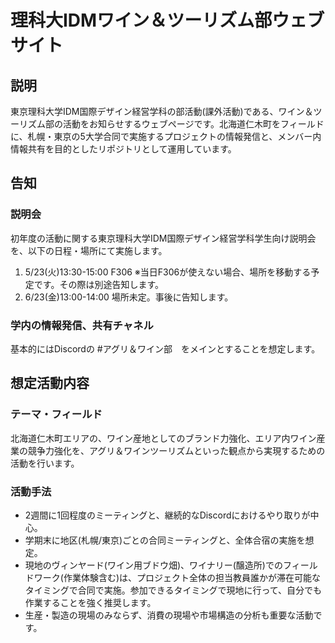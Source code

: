 # 理科大IDMワイン＆ツーリズム部ウェブサイト
## 説明
東京理科大学IDM国際デザイン経営学科の部活動(課外活動)である、ワイン＆ツーリズム部の活動をお知らせするウェブページです。北海道仁木町をフィールドに、札幌・東京の5大学合同で実施するプロジェクトの情報発信と、メンバー内情報共有を目的としたリポジトリとして運用しています。

## 告知
### 説明会
初年度の活動に関する東京理科大学IDM国際デザイン経営学科学生向け説明会を、以下の日程・場所にて実施します。
1. 5/23(火)13:30-15:00 F306 ※当日F306が使えない場合、場所を移動する予定です。その際は別途告知します。
2. 6/23(金)13:00-14:00 場所未定。事後に告知します。

### 学内の情報発信、共有チャネル
基本的にはDiscordの #アグリ＆ワイン部　をメインとすることを想定します。

## 想定活動内容
### テーマ・フィールド
北海道仁木町エリアの、ワイン産地としてのブランド力強化、エリア内ワイン産業の競争力強化を、アグリ＆ワインツーリズムといった観点から実現するための活動を行います。

### 活動手法
- 2週間に1回程度のミーティングと、継続的なDiscordにおけるやり取りが中心。
- 学期末に地区(札幌/東京)ごとの合同ミーティングと、全体合宿の実施を想定。
- 現地のヴィンヤード(ワイン用ブドウ畑)、ワイナリー(醸造所)でのフィールドワーク(作業体験含む)は、プロジェクト全体の担当教員誰かが滞在可能なタイミングで合同で実施。参加できるタイミングで現地に行って、自分でも作業することを強く推奨します。
- 生産・製造の現場のみならず、消費の現場や市場構造の分析も重要な活動です。

